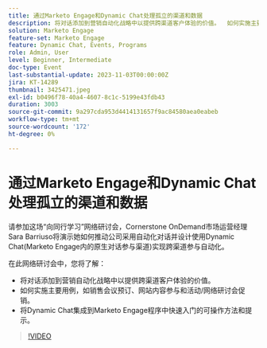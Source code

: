 ```yaml
---
title: 通过Marketo Engage和Dynamic Chat处理孤立的渠道和数据
description: 将对话添加到营销自动化战略中以提供跨渠道客户体验的价值。  如何实施主要用例，如销售会议预订、网站内容参与和活动/网络研讨会促销。  将Dynamic Chat集成到Marketo Engage程序中快速入门的可操作方法和提示。
solution: Marketo Engage
feature-set: Marketo Engage
feature: Dynamic Chat, Events, Programs
role: Admin, User
level: Beginner, Intermediate
doc-type: Event
last-substantial-update: 2023-11-03T00:00:00Z
jira: KT-14289
thumbnail: 3425471.jpeg
exl-id: b0496f78-40a4-4607-8c1c-5199e43fdb43
duration: 3003
source-git-commit: 9a297cda953d4414131657f9ac84580aea0eabeb
workflow-type: tm+mt
source-wordcount: '172'
ht-degree: 0%

---
```


# 通过Marketo Engage和Dynamic Chat处理孤立的渠道和数据

请参加这场“向同行学习”网络研讨会，Cornerstone OnDemand市场运营经理Sara Barriuso将演示她如何推动公司采用自动化对话并设计使用Dynamic Chat(Marketo Engage内的原生对话参与渠道)实现跨渠道参与自动化。

在此网络研讨会中，您将了解：

* 将对话添加到营销自动化战略中以提供跨渠道客户体验的价值。
* 如何实施主要用例，如销售会议预订、网站内容参与和活动/网络研讨会促销。
* 将Dynamic Chat集成到Marketo Engage程序中快速入门的可操作方法和提示。

>[!VIDEO](https://video.tv.adobe.com/v/3425471/?learn=on)
